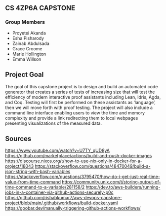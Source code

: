 ## CS 4ZP6A CAPSTONE
### Group Members
- Proyetei Akanda
- Esha Pisharody
- Zainab Abdulsada
- Grace Croome
- Marie Hollington
- Emma Willson

## Project Goal
The goal of this capstone project is to design and build an automated code generator that creates a series of tests of increasing size that will test the efficiency of modern
interactive proof assistants including Lean, Idris, Agda, and Coq. Testing will first be performed on these assistants as ‘language’, then we will move forth with proof testing.
The project will also include a command line interface enabling users to view the time and memory complexity and provide a link redirecting them to local webpages presenting visualizations of the measured data.

## Sources
https://www.youtube.com/watch?v=U7TY_qUD8yA
https://github.com/marketplace/actions/build-and-push-docker-images
https://discourse.nixos.org/t/how-to-use-nix-only-in-docker-for-a-project/18043
https://stackoverflow.com/questions/48470049/build-a-json-string-with-bash-variables
https://stackoverflow.com/questions/3795470/how-do-i-get-just-real-time-value-from-time-command
https://community.unix.com/t/storing-output-of-time-command-to-a-variable/281158/2
https://dev.to/aws-builders/running-jobs-in-a-container-via-github-actions-securely-p0c
https://github.com/rishabkumar7/aws-devops-capstone-project/blob/main/.github/workflows/build-docker.yaml
https://goobar.dev/manually-triggering-github-actions-workflows/

